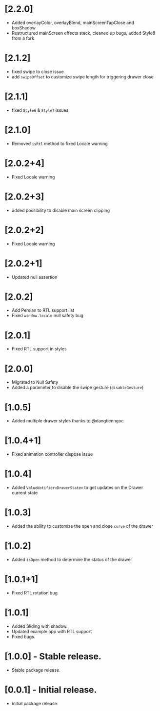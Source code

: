 # [2.2.0]

* Added overlayColor, overlayBlend, mainScreenTapClose and boxShadow
* Restructured mainScreen effects stack, cleaned up bugs, added Style8 from a fork

# [2.1.2]

* fixed swipe to close issue
* add `swipeOffset` to customize swipe length for triggering drawer close

# [2.1.1]

* fixed `Style6` & `Style7` issues

# [2.1.0]

* Removed `isRtl` method to fixed Locale warning

# [2.0.2+4]

* Fixed Locale warning

# [2.0.2+3]

* added possibility to disable main screen clipping

# [2.0.2+2]

* Fixed Locale warning

# [2.0.2+1]

* Updated null assertion

# [2.0.2]

* Add Persian to RTL support list
* Fixed `window.locale` null safety bug

# [2.0.1]

* Fixed RTL support in styles

# [2.0.0]

* Migrated to Null Safety
* Added a parameter to disable the swipe gesture (`disableGesture`)


# [1.0.5]

* Added multiple drawer styles thanks to @dangtienngoc

# [1.0.4+1]

* Fixed animation controller dispose issue 

# [1.0.4]

* Added `ValueNotifier<DrawerState>` to get updates on the Drawer current state

# [1.0.3]

* Added the ability to customize the open and close `curve` of the drawer

# [1.0.2]

* Added `isOpen` method to determine the status of the drawer

# [1.0.1+1]
 
* Fixed RTL rotation bug 

# [1.0.1] 

* Added Sliding with shadow.
* Updated example app with RTL support
* Fixed bugs.

# [1.0.0] - Stable release.

* Stable package release.

# [0.0.1] - Initial release.

* Initial package release.
